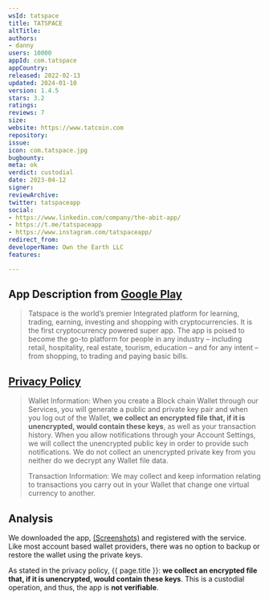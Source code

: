 ```yaml
---
wsId: tatspace
title: TATSPACE
altTitle: 
authors:
- danny
users: 10000
appId: com.tatspace
appCountry: 
released: 2022-02-13
updated: 2024-01-10
version: 1.4.5
stars: 3.2
ratings: 
reviews: 7
size: 
website: https://www.tatcoin.com
repository: 
issue: 
icon: com.tatspace.jpg
bugbounty: 
meta: ok
verdict: custodial
date: 2023-04-12
signer: 
reviewArchive: 
twitter: tatspaceapp
social:
- https://www.linkedin.com/company/the-abit-app/
- https://t.me/tatspaceapp
- https://www.instagram.com/tatspaceapp/
redirect_from: 
developerName: Own the Earth LLC
features: 

---
```


## App Description from [Google Play](https://play.google.com/store/apps/details?id=com.tatspace) 

> Tatspace is the world’s premier Integrated platform for learning, trading, earning, investing and shopping with cryptocurrencies. It is the first cryptocurrency powered super app. The app is poised to become the go-to platform for people in any industry – including retail, hospitality, real estate, tourism, education – and for any intent – from shopping, to trading and paying basic
bills.

## [Privacy Policy](https://tatspace.com/privacy.html)

> Wallet Information: When you create a Block chain Wallet through our Services, you will generate a public and private key pair and when you log out of the Wallet, **we collect an encrypted file that, if it is unencrypted, would contain these keys**, as well as your transaction history. When you allow notifications through your Account Settings, we will collect the unencrypted public key in order to provide such notifications. We do not collect an unencrypted private key from you neither do we decrypt any Wallet file data.
>
> Transaction Information: We may collect and keep information relating to transactions you carry out in your Wallet that change one virtual currency to another.

## Analysis 

We downloaded the app, [(Screenshots)](https://twitter.com/BitcoinWalletz/status/1645994440518160384) and registered with the service. Like most account based wallet providers, there was no option to backup or restore the wallet using the private keys. 

As stated in the privacy policy, {{ page.title }}: **we collect an encrypted file that, if it is unencrypted, would contain these keys**. This is a custodial operation, and thus, the app is **not verifiable**.

